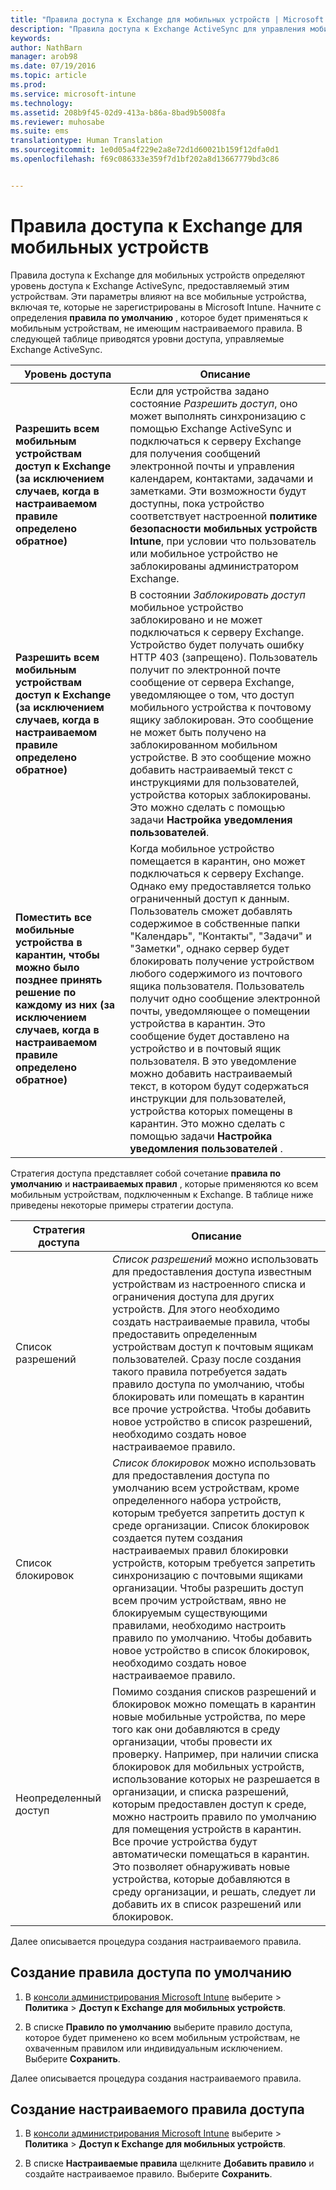 ```yaml
---
title: "Правила доступа к Exchange для мобильных устройств | Microsoft Intune"
description: "Правила доступа к Exchange ActiveSync для управления мобильными устройствами (MDM) определяют уровень доступа к Exchange, предоставляемый этим устройствам."
keywords: 
author: NathBarn
manager: arob98
ms.date: 07/19/2016
ms.topic: article
ms.prod: 
ms.service: microsoft-intune
ms.technology: 
ms.assetid: 208b9f45-02d9-413a-b86a-8bad9b5008fa
ms.reviewer: muhosabe
ms.suite: ems
translationtype: Human Translation
ms.sourcegitcommit: 1e0d05a4f229e2a8e72d1d60021b159f12dfa0d1
ms.openlocfilehash: f69c086333e359f7d1bf202a8d13667779bd3c86


---
```


# Правила доступа к Exchange для мобильных устройств
Правила доступа к Exchange для мобильных устройств определяют уровень доступа к Exchange ActiveSync, предоставляемый этим устройствам. Эти параметры влияют на все мобильные устройства, включая те, которые не зарегистрированы в Microsoft Intune. Начните с определения **правила по умолчанию** , которое будет применяться к мобильным устройствам, не имеющим настраиваемого правила. В следующей таблице приводятся уровни доступа, управляемые Exchange ActiveSync.

|Уровень доступа|Описание|
|----------------|---------------|
|**Разрешить всем мобильным устройствам доступ к Exchange (за исключением случаев, когда в настраиваемом правиле определено обратное)**|Если для устройства задано состояние *Разрешить доступ*, оно может выполнять синхронизацию с помощью Exchange ActiveSync и подключаться к серверу Exchange для получения сообщений электронной почты и управления календарем, контактами, задачами и заметками. Эти возможности будут доступны, пока устройство соответствует настроенной **политике безопасности мобильных устройств Intune**, при условии что пользователь или мобильное устройство не заблокированы администратором Exchange.|
|**Разрешить всем мобильным устройствам доступ к Exchange (за исключением случаев, когда в настраиваемом правиле определено обратное)**|В состоянии *Заблокировать доступ* мобильное устройство заблокировано и не может подключаться к серверу Exchange. Устройство будет получать ошибку HTTP 403 (запрещено). Пользователь получит по электронной почте сообщение от сервера Exchange, уведомляющее о том, что доступ мобильного устройства к почтовому ящику заблокирован. Это сообщение не может быть получено на заблокированном мобильном устройстве. В это сообщение можно добавить настраиваемый текст с инструкциями для пользователей, устройства которых заблокированы. Это можно сделать с помощью задачи **Настройка уведомления пользователей**.|
|**Поместить все мобильные устройства в карантин, чтобы можно было позднее принять решение по каждому из них (за исключением случаев, когда в настраиваемом правиле определено обратное)**|Когда мобильное устройство помещается в карантин, оно может подключаться к серверу Exchange. Однако ему предоставляется только ограниченный доступ к данным. Пользователь сможет добавлять содержимое в собственные папки "Календарь", "Контакты", "Задачи" и "Заметки", однако сервер будет блокировать получение устройством любого содержимого из почтового ящика пользователя. Пользователь получит одно сообщение электронной почты, уведомляющее о помещении устройства в карантин. Это сообщение будет доставлено на устройство и в почтовый ящик пользователя. В это уведомление можно добавить настраиваемый текст, в котором будут содержаться инструкции для пользователей, устройства которых помещены в карантин. Это можно сделать с помощью задачи **Настройка уведомления пользователей** .|

Стратегия доступа представляет собой сочетание **правила по умолчанию** и **настраиваемых правил** , которые применяются ко всем мобильным устройствам, подключенным к Exchange. В таблице ниже приведены некоторые примеры стратегии доступа.

|Стратегия доступа|Описание|
|-------------------|---------------|
|Список разрешений|*Список разрешений* можно использовать для предоставления доступа известным устройствам из настроенного списка и ограничения доступа для других устройств. Для этого необходимо создать настраиваемые правила, чтобы предоставить определенным устройствам доступ к почтовым ящикам пользователей. Сразу после создания такого правила потребуется задать правило доступа по умолчанию, чтобы блокировать или помещать в карантин все прочие устройства. Чтобы добавить новое устройство в список разрешений, необходимо создать новое настраиваемое правило.|
|Список блокировок|*Список блокировок* можно использовать для предоставления доступа по умолчанию всем устройствам, кроме определенного набора устройств, которым требуется запретить доступ к среде организации. Список блокировок создается путем создания настраиваемых правил блокировки устройств, которым требуется запретить синхронизацию с почтовыми ящиками организации. Чтобы разрешить доступ всем прочим устройствам, явно не блокируемым существующими правилами, необходимо настроить правило по умолчанию. Чтобы добавить новое устройство в список блокировок, необходимо создать новое настраиваемое правило.|
|Неопределенный доступ|Помимо создания списков разрешений и блокировок можно помещать в карантин новые мобильные устройства, по мере того как они добавляются в среду организации, чтобы провести их проверку. Например, при наличии списка блокировок для мобильных устройств, использование которых не разрешается в организации, и списка разрешений, которым предоставлен доступ к среде, можно настроить правило по умолчанию для помещения устройств в карантин. Все прочие устройства будут автоматически помещаться в карантин. Это позволяет обнаруживать новые устройства, которые добавляются в среду организации, и решать, следует ли добавить их в список разрешений или блокировок.|
Далее описывается процедура создания настраиваемого правила.

## Создание правила доступа по умолчанию

1.  В [консоли администрирования Microsoft Intune](http://manage.microsoft.com) выберите &gt; **Политика** &gt; **Доступ к Exchange для мобильных устройств**.

2.  В списке **Правило по умолчанию** выберите правило доступа, которое будет применено ко всем мобильным устройствам, не охваченным правилом или индивидуальным исключением. Выберите **Сохранить**.

Далее описывается процедура создания настраиваемого правила.

## Создание настраиваемого правила доступа

1. В [консоли администрирования Microsoft Intune](http://manage.microsoft.com) выберите &gt; **Политика** &gt; **Доступ к Exchange для мобильных устройств**.

2.  В списке **Настраиваемые правила** щелкните **Добавить правило** и создайте настраиваемое правило. Выберите **Сохранить**.



<!--HONumber=Jul16_HO3-->


